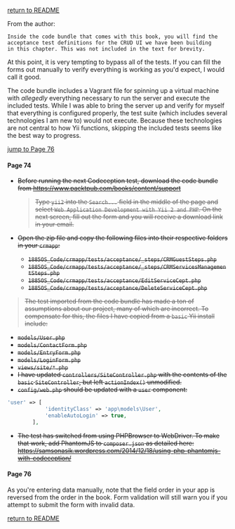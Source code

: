 [return to README](README.md)

From the author:
```
Inside the code bundle that comes with this book, you will find the
acceptance test definitions for the CRUD UI we have been building
in this chapter. This was not included in the text for brevity. 
```
At this point, it is very tempting to bypass all of the tests. If you can fill the forms out manually to verify everything is working as you'd expect, I would call it good.

The code bundle includes a Vagrant file for spinning up a virtual machine with _allegedly_ everything necessary to run the server and execute the included tests. While I was able to bring the server up and verify for myself that everything is configured properly, the test suite (which includes several technologies I am new to) would not execute. Because these technologies are not central to how Yii functions, skipping the included tests seems like the best way to progress.

[jump to Page 76](Chapter-3.md#page-76)

#### Page 74

- ~~Before running the next Codeception test, download the code bundle from https://www.packtpub.com/books/content/support~~

  > ~~Type `yii2` into the `Search...` field in the middle of the page and select `Web Application Development with Yii 2 and PHP`.
  > On the next screen, fill out the form and you will receive a download link in your email.~~

- ~~Open the zip file and copy the following files into their respective folders in your `crmapp`:~~
  - ~~`1885OS_Code/crmapp/tests/acceptance/_steps/CRMGuestSteps.php`~~
  - ~~`1885OS_Code/crmapp/tests/acceptance/_steps/CRMServicesManagementSteps.php`~~
  - ~~`1885OS_Code/crmapp/tests/acceptance/EditServiceCept.php`~~
  - ~~`1885OS_Code/crmapp/tests/acceptance/DeleteServiceCept.php`~~

> ~~The test imported from the code bundle has made a ton of assumptions about our project, many of which are incorrect. To compensate for this, the files I have copied from a `basic` Yii install include:~~
- ~~`models/User.php`~~
- ~~`models/ContactForm.php`~~
- ~~`models/EntryForm.php`~~
- ~~`models/LoginForm.php`~~
- ~~`views/site/*.php`~~
- ~~I have updated `controllers/SiteController.php` with the contents of the `basic` `SiteController`, but left `actionIndex()` unmodified.~~
- ~~`config/web.php` should be updated with a `user` component:~~
```php
'user' => [
            'identityClass' => 'app\models\User',
            'enableAutoLogin' => true,
        ],
```
- ~~The test has switched from using PHPBrowser to WebDriver. To make that work, add PhantomJS to `composer.json` as detailed here: https://samsonasik.wordpress.com/2014/12/18/using-php-phantomjs-with-codeception/~~

#### Page 76
As you're entering data manually, note that the field order in your app is reversed from the order in the book. Form validation will still warn you if you attempt to submit the form with invalid data.

[return to README](README.md)
